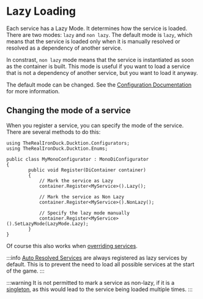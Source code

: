 # Lazy Loading

Each service has a Lazy Mode. It determines how the service is loaded. There are two modes: `lazy` and `non lazy`.
The default mode is `lazy`, which means that the service is loaded only when it is manually resolved or resolved as a
dependency of another service.

In constrast, `non lazy` mode means that the service is instantiated as soon as the container is built. This mode is
useful if you want to load a service that is not a dependency of another service, but you want to load it anyway.

The default mode can be changed. See the [Configuration Documentation](/basics/#configuration-options) for more
information.

## Changing the mode of a service

When you register a service, you can specify the mode of the service. There are several methods to do this:

```csharp{7-8,10-11,13-14}
using TheRealIronDuck.Ducktion.Configurators;
using TheRealIronDuck.Ducktion.Enums;

public class MyMonoConfigurator : MonoDiConfigurator
{
        public void Register(DiContainer container)
        {
            // Mark the service as Lazy
            container.Register<MyService>().Lazy();
            
            // Mark the service as Non Lazy
            container.Register<MyService>().NonLazy();
            
            // Specify the lazy mode manually
            container.Register<MyService>().SetLazyMode(LazyMode.Lazy);
        }
}
```

Of course this also works when [overriding services](/basics/override-services).

:::info
[Auto Resolved Services](/services/auto-resolve) are always registered as lazy services by default. This is to prevent 
the need to load all possible services at the start of the game.
:::

:::warning
It is not permitted to mark a service as non-lazy, if it is a [singleton](/services/singleton-services), as this
would lead to the service being loaded multiple times.
:::
